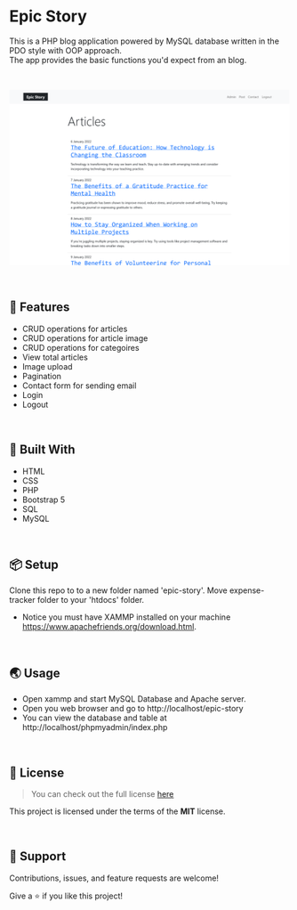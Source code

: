 # Epic Story
This is a PHP blog application powered by MySQL database written in the PDO style with OOP approach.   
The app provides the basic functions you'd expect from an blog.

<br>

![Chat Preview](screenshot.png)

<br>


## 🚀 Features
- CRUD operations for articles
- CRUD operations for article image
- CRUD operations for categoires
- View total articles
- Image upload
- Pagination 
- Contact form for sending email
- Login
- Logout

<br>

## 🔧 Built With

- HTML
- CSS
- PHP
- Bootstrap 5
- SQL
- MySQL

<br>


## 📦 Setup
Clone this repo to to a new folder named 'epic-story'. Move expense-tracker folder to your 'htdocs' folder.

- Notice you must have XAMMP installed on your machine https://www.apachefriends.org/download.html.

<br>


## 🌏 Usage
* Open xammp and start MySQL Database and Apache server.
* Open you web browser and go to http://localhost/epic-story
* You can view the database and table at http://localhost/phpmyadmin/index.php

<br>


## 📜 License
>You can check out the full license [here](https://github.com/IgorAntun/node-chat/blob/master/LICENSE)

This project is licensed under the terms of the **MIT** license.

<br>


## 🤝 Support

Contributions, issues, and feature requests are welcome!

Give a ⭐️ if you like this project!

